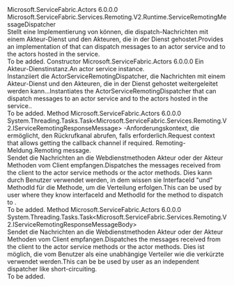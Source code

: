 <Type Name="ActorServiceRemotingDispatcher" FullName="Microsoft.ServiceFabric.Actors.Remoting.V2.Runtime.ActorServiceRemotingDispatcher">
  <TypeSignature Language="C#" Value="public class ActorServiceRemotingDispatcher : Microsoft.ServiceFabric.Services.Remoting.V2.Runtime.ServiceRemotingMessageDispatcher" />
  <TypeSignature Language="ILAsm" Value=".class public auto ansi beforefieldinit ActorServiceRemotingDispatcher extends Microsoft.ServiceFabric.Services.Remoting.V2.Runtime.ServiceRemotingMessageDispatcher" />
  <TypeSignature Language="DocId" Value="T:Microsoft.ServiceFabric.Actors.Remoting.V2.Runtime.ActorServiceRemotingDispatcher" />
  <TypeSignature Language="VB.NET" Value="Public Class ActorServiceRemotingDispatcher&#xA;Inherits ServiceRemotingMessageDispatcher" />
  <TypeSignature Language="F#" Value="type ActorServiceRemotingDispatcher = class&#xA;    inherit ServiceRemotingMessageDispatcher" />
  <AssemblyInfo>
    <AssemblyName>Microsoft.ServiceFabric.Actors</AssemblyName>
    <AssemblyVersion>6.0.0.0</AssemblyVersion>
  </AssemblyInfo>
  <Base>
    <BaseTypeName>Microsoft.ServiceFabric.Services.Remoting.V2.Runtime.ServiceRemotingMessageDispatcher</BaseTypeName>
  </Base>
  <Interfaces />
  <Docs>
    <summary>
            <span data-ttu-id="516b2-101">Stellt eine Implementierung von <see cref="T:Microsoft.ServiceFabric.Services.Remoting.V2.Runtime.IServiceRemotingMessageHandler" /> können, die dispatch-Nachrichten mit einem Akteur-Dienst und den Akteuren, die in der Dienst gehostet.</span><span class="sxs-lookup"><span data-stu-id="516b2-101">Provides an implementation of <see cref="T:Microsoft.ServiceFabric.Services.Remoting.V2.Runtime.IServiceRemotingMessageHandler" /> that can dispatch messages to an actor service and to the actors hosted in the service.</span></span>
            </summary>
    <remarks>To be added.</remarks>
  </Docs>
  <Members>
    <Member MemberName=".ctor">
      <MemberSignature Language="C#" Value="public ActorServiceRemotingDispatcher (Microsoft.ServiceFabric.Actors.Runtime.ActorService actorService, Microsoft.ServiceFabric.Services.Remoting.V2.IServiceRemotingMessageBodyFactory serviceRemotingRequestMessageBodyFactory);" />
      <MemberSignature Language="ILAsm" Value=".method public hidebysig specialname rtspecialname instance void .ctor(class Microsoft.ServiceFabric.Actors.Runtime.ActorService actorService, class Microsoft.ServiceFabric.Services.Remoting.V2.IServiceRemotingMessageBodyFactory serviceRemotingRequestMessageBodyFactory) cil managed" />
      <MemberSignature Language="DocId" Value="M:Microsoft.ServiceFabric.Actors.Remoting.V2.Runtime.ActorServiceRemotingDispatcher.#ctor(Microsoft.ServiceFabric.Actors.Runtime.ActorService,Microsoft.ServiceFabric.Services.Remoting.V2.IServiceRemotingMessageBodyFactory)" />
      <MemberSignature Language="F#" Value="new Microsoft.ServiceFabric.Actors.Remoting.V2.Runtime.ActorServiceRemotingDispatcher : Microsoft.ServiceFabric.Actors.Runtime.ActorService * Microsoft.ServiceFabric.Services.Remoting.V2.IServiceRemotingMessageBodyFactory -&gt; Microsoft.ServiceFabric.Actors.Remoting.V2.Runtime.ActorServiceRemotingDispatcher" Usage="new Microsoft.ServiceFabric.Actors.Remoting.V2.Runtime.ActorServiceRemotingDispatcher (actorService, serviceRemotingRequestMessageBodyFactory)" />
      <MemberType>Constructor</MemberType>
      <AssemblyInfo>
        <AssemblyName>Microsoft.ServiceFabric.Actors</AssemblyName>
        <AssemblyVersion>6.0.0.0</AssemblyVersion>
      </AssemblyInfo>
      <Parameters>
        <Parameter Name="actorService" Type="Microsoft.ServiceFabric.Actors.Runtime.ActorService" />
        <Parameter Name="serviceRemotingRequestMessageBodyFactory" Type="Microsoft.ServiceFabric.Services.Remoting.V2.IServiceRemotingMessageBodyFactory" />
      </Parameters>
      <Docs>
        <param name="actorService"><span data-ttu-id="516b2-102">Ein Akteur-Dienstinstanz.</span><span class="sxs-lookup"><span data-stu-id="516b2-102">An actor service instance.</span></span></param>
        <param name="serviceRemotingRequestMessageBodyFactory"></param>
        <summary>
            <span data-ttu-id="516b2-103">Instanziiert die ActorServiceRemotingDispatcher, die Nachrichten mit einem Akteur-Dienst und den Akteuren, die in der Dienst gehostet weitergeleitet werden kann...</span><span class="sxs-lookup"><span data-stu-id="516b2-103">Instantiates the ActorServiceRemotingDispatcher that can dispatch messages to an actor service and to the actors hosted in the service..</span></span>
            </summary>
        <remarks>To be added.</remarks>
      </Docs>
    </Member>
    <Member MemberName="HandleRequestResponseAsync">
      <MemberSignature Language="C#" Value="public override System.Threading.Tasks.Task&lt;Microsoft.ServiceFabric.Services.Remoting.V2.IServiceRemotingResponseMessage&gt; HandleRequestResponseAsync (Microsoft.ServiceFabric.Services.Remoting.V2.Runtime.IServiceRemotingRequestContext requestContext, Microsoft.ServiceFabric.Services.Remoting.V2.IServiceRemotingRequestMessage requestMessage);" />
      <MemberSignature Language="ILAsm" Value=".method public hidebysig virtual instance class System.Threading.Tasks.Task`1&lt;class Microsoft.ServiceFabric.Services.Remoting.V2.IServiceRemotingResponseMessage&gt; HandleRequestResponseAsync(class Microsoft.ServiceFabric.Services.Remoting.V2.Runtime.IServiceRemotingRequestContext requestContext, class Microsoft.ServiceFabric.Services.Remoting.V2.IServiceRemotingRequestMessage requestMessage) cil managed" />
      <MemberSignature Language="DocId" Value="M:Microsoft.ServiceFabric.Actors.Remoting.V2.Runtime.ActorServiceRemotingDispatcher.HandleRequestResponseAsync(Microsoft.ServiceFabric.Services.Remoting.V2.Runtime.IServiceRemotingRequestContext,Microsoft.ServiceFabric.Services.Remoting.V2.IServiceRemotingRequestMessage)" />
      <MemberSignature Language="VB.NET" Value="Public Overrides Function HandleRequestResponseAsync (requestContext As IServiceRemotingRequestContext, requestMessage As IServiceRemotingRequestMessage) As Task(Of IServiceRemotingResponseMessage)" />
      <MemberSignature Language="F#" Value="override this.HandleRequestResponseAsync : Microsoft.ServiceFabric.Services.Remoting.V2.Runtime.IServiceRemotingRequestContext * Microsoft.ServiceFabric.Services.Remoting.V2.IServiceRemotingRequestMessage -&gt; System.Threading.Tasks.Task&lt;Microsoft.ServiceFabric.Services.Remoting.V2.IServiceRemotingResponseMessage&gt;" Usage="actorServiceRemotingDispatcher.HandleRequestResponseAsync (requestContext, requestMessage)" />
      <MemberType>Method</MemberType>
      <AssemblyInfo>
        <AssemblyName>Microsoft.ServiceFabric.Actors</AssemblyName>
        <AssemblyVersion>6.0.0.0</AssemblyVersion>
      </AssemblyInfo>
      <ReturnValue>
        <ReturnType>System.Threading.Tasks.Task&lt;Microsoft.ServiceFabric.Services.Remoting.V2.IServiceRemotingResponseMessage&gt;</ReturnType>
      </ReturnValue>
      <Parameters>
        <Parameter Name="requestContext" Type="Microsoft.ServiceFabric.Services.Remoting.V2.Runtime.IServiceRemotingRequestContext" />
        <Parameter Name="requestMessage" Type="Microsoft.ServiceFabric.Services.Remoting.V2.IServiceRemotingRequestMessage" />
      </Parameters>
      <Docs>
        <param name="requestContext"><span data-ttu-id="516b2-104">-Anforderungskontext, die ermöglicht, den Rückrufkanal abrufen, falls erforderlich.</span><span class="sxs-lookup"><span data-stu-id="516b2-104">Request context that allows getting the callback channel if required.</span></span></param>
        <param name="requestMessage"><span data-ttu-id="516b2-105">Remoting-Meldung.</span><span class="sxs-lookup"><span data-stu-id="516b2-105">Remoting message.</span></span></param>
        <summary>
            <span data-ttu-id="516b2-106">Sendet die Nachrichten an die Webdienstmethoden Akteur oder der Akteur Methoden vom Client empfangen.</span><span class="sxs-lookup"><span data-stu-id="516b2-106">Dispatches the messages received from the client to the actor service methods or the actor methods.</span></span>
            <span data-ttu-id="516b2-107">Dies kann durch Benutzer verwendet werden, in dem wissen sie InterfaceId "und" MethodId für die Methode, um die Verteilung erfolgen.</span><span class="sxs-lookup"><span data-stu-id="516b2-107">This can be used by user where they know interfaceId and MethodId for the method to dispatch to .</span></span>
            </summary>
        <returns />
        <remarks>To be added.</remarks>
      </Docs>
    </Member>
    <Member MemberName="HandleRequestResponseAsync">
      <MemberSignature Language="C#" Value="public System.Threading.Tasks.Task&lt;Microsoft.ServiceFabric.Services.Remoting.V2.IServiceRemotingResponseMessageBody&gt; HandleRequestResponseAsync (Microsoft.ServiceFabric.Actors.Remoting.V2.ActorRemotingDispatchHeaders actorDispatchHeaders, Microsoft.ServiceFabric.Services.Remoting.V2.IServiceRemotingRequestMessageBody requestBody, System.Threading.CancellationToken cancellationToken);" />
      <MemberSignature Language="ILAsm" Value=".method public hidebysig instance class System.Threading.Tasks.Task`1&lt;class Microsoft.ServiceFabric.Services.Remoting.V2.IServiceRemotingResponseMessageBody&gt; HandleRequestResponseAsync(class Microsoft.ServiceFabric.Actors.Remoting.V2.ActorRemotingDispatchHeaders actorDispatchHeaders, class Microsoft.ServiceFabric.Services.Remoting.V2.IServiceRemotingRequestMessageBody requestBody, valuetype System.Threading.CancellationToken cancellationToken) cil managed" />
      <MemberSignature Language="DocId" Value="M:Microsoft.ServiceFabric.Actors.Remoting.V2.Runtime.ActorServiceRemotingDispatcher.HandleRequestResponseAsync(Microsoft.ServiceFabric.Actors.Remoting.V2.ActorRemotingDispatchHeaders,Microsoft.ServiceFabric.Services.Remoting.V2.IServiceRemotingRequestMessageBody,System.Threading.CancellationToken)" />
      <MemberSignature Language="F#" Value="override this.HandleRequestResponseAsync : Microsoft.ServiceFabric.Actors.Remoting.V2.ActorRemotingDispatchHeaders * Microsoft.ServiceFabric.Services.Remoting.V2.IServiceRemotingRequestMessageBody * System.Threading.CancellationToken -&gt; System.Threading.Tasks.Task&lt;Microsoft.ServiceFabric.Services.Remoting.V2.IServiceRemotingResponseMessageBody&gt;" Usage="actorServiceRemotingDispatcher.HandleRequestResponseAsync (actorDispatchHeaders, requestBody, cancellationToken)" />
      <MemberType>Method</MemberType>
      <AssemblyInfo>
        <AssemblyName>Microsoft.ServiceFabric.Actors</AssemblyName>
        <AssemblyVersion>6.0.0.0</AssemblyVersion>
      </AssemblyInfo>
      <ReturnValue>
        <ReturnType>System.Threading.Tasks.Task&lt;Microsoft.ServiceFabric.Services.Remoting.V2.IServiceRemotingResponseMessageBody&gt;</ReturnType>
      </ReturnValue>
      <Parameters>
        <Parameter Name="actorDispatchHeaders" Type="Microsoft.ServiceFabric.Actors.Remoting.V2.ActorRemotingDispatchHeaders" />
        <Parameter Name="requestBody" Type="Microsoft.ServiceFabric.Services.Remoting.V2.IServiceRemotingRequestMessageBody" />
        <Parameter Name="cancellationToken" Type="System.Threading.CancellationToken" />
      </Parameters>
      <Docs>
        <param name="actorDispatchHeaders"></param>
        <param name="requestBody"></param>
        <param name="cancellationToken"></param>
        <summary>
            <span data-ttu-id="516b2-108">Sendet die Nachrichten an die Webdienstmethoden Akteur oder der Akteur Methoden vom Client empfangen.</span><span class="sxs-lookup"><span data-stu-id="516b2-108">Dispatches the messages received from the client to the actor service methods or the actor methods.</span></span>
            <span data-ttu-id="516b2-109">Dies ist möglich, die vom Benutzer als eine unabhängige Verteiler wie die verkürzte verwendet werden.</span><span class="sxs-lookup"><span data-stu-id="516b2-109">This can be be used  by user as an independent dispatcher like short-circuiting.</span></span>
            </summary>
        <returns />
        <remarks>To be added.</remarks>
      </Docs>
    </Member>
  </Members>
</Type>
